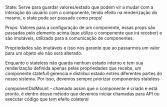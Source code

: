 <!-- Duvidas:

1 - Pq em Lista de Notas usou o index como key?

2 - handleMudancaTitulo(evento) {
console.log(evento.target.value);
}
pq funciona em class mas em função não?

3 - o e que usamos é evento?
 -->

State: Serve para guardar valores/estado que podem vir a mudar com a interação do usuário com o componente, tendo efeito na renderização do mesmo, o state pode ser passado como props!

Props: Valores para a configuração de um componente, essas props são passadas pelo elemento acima (que utiliza o componente que irá receber) e são imutáveis, utilizado para a comunicação de componentes.

Propriedades são imutáveis e isso nos garante que ao passarmos um valor para um objeto ele não será alterado.

Enquanto o stateless não guarda nenhum estado interno e tem sua renderização definida apenas pelas propriedades que recebe, um componente statefull gerencia e distribui estado entres diferentes partes do nosso sistema. Por isso, devemos sempre priorizar componentes stateless

componentDidMount - chamado assim que o componente é criado e está pronto, é dentro desse método que devemos iniciar chamadas para API ou executar código que tem efeito colateral
